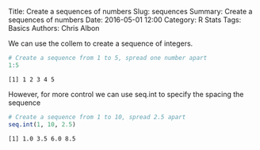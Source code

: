 Title: Create a sequences of numbers
Slug: sequences
Summary: Create a sequences of numbers
Date: 2016-05-01 12:00
Category: R Stats
Tags: Basics
Authors: Chris Albon



We can use the collem to create a sequence of integers.


```R
# Create a sequence from 1 to 5, spread one number apart
1:5
```




    [1] 1 2 3 4 5



However, for more control we can use seq.int to specify the spacing the sequence


```R
# Create a sequence from 1 to 10, spread 2.5 apart
seq.int(1, 10, 2.5)
```




    [1] 1.0 3.5 6.0 8.5
